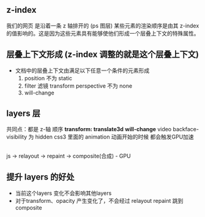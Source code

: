 ## z-index
我们的网页 是沿着一条 z 轴排开的 (ps 图层)
某些元素的渲染顺序是由其 z-index 的值影响的。这是因为这些元素具有能够使他们形成一个层叠上下文的特殊属性。

## 层叠上下文形成 (z-index 调整的就是这个层叠上下文)
- 文档中的层叠上下文由满足以下任意一个条件的元素形成
    1. position 不为 static
    2. filter 滤镜 transform perspective 不为 none
    3. will-change

## layers 层
共同点：都是 z-轴 顺序
**transform: translate3d**
**will-change**
video
backface-visibility 为 hidden
css3 里面的 animation 动画开始的时候 
都会触发GPU加速

## 
js -> relayout -> repaint -> composite(合成) - GPU

## 提升 layers 的好处
- 当前这个layers 变化不会影响其他layers
- 对于transform、opacity 产生变化了，不会经过 relayout repaint 跳到 composite